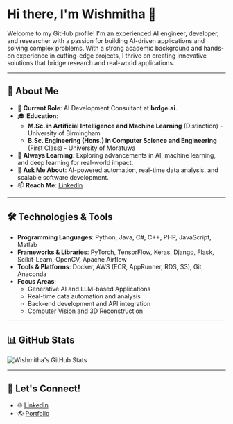 # Hi there, I'm Wishmitha 👋

Welcome to my GitHub profile! I'm an experienced AI engineer, developer, and researcher with a passion for building AI-driven applications and solving complex problems. With a strong academic background and hands-on experience in cutting-edge projects, I thrive on creating innovative solutions that bridge research and real-world applications.

---

## 🚀 About Me
- 🔭 **Current Role**: AI Development Consultant at **brdge.ai**.
- 🎓 **Education**:
  - **M.Sc. in Artificial Intelligence and Machine Learning** (Distinction) - University of Birmingham
  - **B.Sc. Engineering (Hons.) in Computer Science and Engineering** (First Class) - University of Moratuwa
- 🌱 **Always Learning**: Exploring advancements in AI, machine learning, and deep learning for real-world impact.
- 💬 **Ask Me About**: AI-powered automation, real-time data analysis, and scalable software development.
- 📫 **Reach Me**: [LinkedIn](https://www.linkedin.com/in/wishmithamendis/)

---

## 🛠️ Technologies & Tools
- **Programming Languages**: Python, Java, C#, C++, PHP, JavaScript, Matlab
- **Frameworks & Libraries**: PyTorch, TensorFlow, Keras, Django, Flask, Scikit-Learn, OpenCV, Apache Airflow
- **Tools & Platforms**: Docker, AWS (ECR, AppRunner, RDS, S3), Git, Anaconda
- **Focus Areas**:
  - Generative AI and LLM-based Applications
  - Real-time data automation and analysis
  - Back-end development and API integration
  - Computer Vision and 3D Reconstruction

---

## 📊 GitHub Stats
![Wishmitha's GitHub Stats](https://github-readme-stats-rose-nu-13.vercel.app/api?username=Wishmitha&show_icons=true&count_private=true&theme=radical)

---

## 🤝 Let's Connect!
- 🌐 [LinkedIn](https://www.linkedin.com/in/wishmithamendis/)
- 🌎 [Portfolio](https://wishmitha.github.io)
